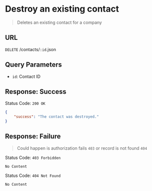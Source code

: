 # Destroy an existing contact
> Deletes an existing contact for a company

## URL
`DELETE` /contacts/`:id`.json

## Query Parameters
* `id`: Contact ID  

## Response: Success
Status Code: `200 OK`
```json
{
    "success": "The contact was destroyed."
}
```

## Response: Failure
> Could happen is authorization fails `403` or record is not found `404`

Status Code: `403 Forbidden`
```
No Content
```

Status Code: `404 Not Found`
```
No Content
```